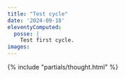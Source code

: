 ```yaml
---
title: "Test cycle"
date: '2024-09-18'
eleventyComputed:
  posse: |
    Test first cycle.
images:
---
```


{% include "partials/thought.html" %}